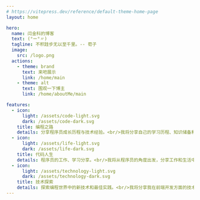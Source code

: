 ```yaml
---
# https://vitepress.dev/reference/default-theme-home-page
layout: home

hero:
  name: 闫金科的博客
  text: (°ー°〃)
  tagline: 不积跬步无以至千里。-- 荀子
  image:
    src: /logo.png
  actions:
    - theme: brand
      text: 来吧展示
      link: /home/main
    - theme: alt
      text: 围观一下博主
      link: /home/aboutMe/main

features:
  - icon:
      light: /assets/code-light.svg
      dark: /assets/code-dark.svg
    title: 编程之路
    details: 分享程序员成长历程与技术经验。<br/>我将分享自己的学习历程、知识储备和工作经验，主要包括前端、数据结构、算法和C++等方面的知识和技能。
  - icon:
      light: /assets/life-light.svg
      dark: /assets/life-dark.svg
    title: 代码人生
    details: 程序员的工作、学习分享。<br/>我将从程序员的角度出发，分享工作和生活中的点滴。包括如何管理时间、保持工作和生活平衡、如何避免燃尽自己等方面的经验。
  - icon:
      light: /assets/technology-light.svg
      dark: /assets/technology-dark.svg
    title: 技术探索
    details: 探索编程世界中的新技术和最佳实践。<br/>我将分享我在前端开发方面的技术经验，并提供一些最佳实践和技巧。关注一些当前热门技术趋势，如人工智能、区块链等，并分享我的见解和体验。
---
```

